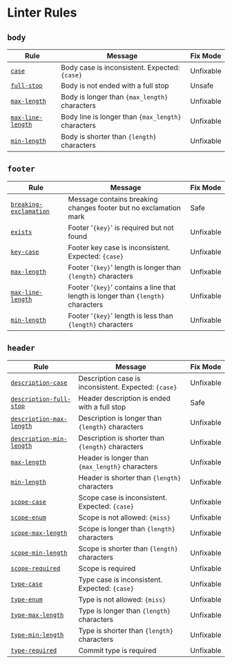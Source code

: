 # Linter Rules

## `body`

| Rule | Message | Fix Mode |
|------|---------|----------|
| [`case`](body/case.md) | Body case is inconsistent. Expected: `{case}` | Unfixable |
| [`full-stop`](body/full-stop.md) | Body is not ended with a full stop | Unsafe |
| [`max-length`](body/max-length.md) | Body is longer than `{max_length}` characters | Unfixable |
| [`max-line-length`](body/max-line-length.md) | Body line is longer than `{max_length}` characters | Unfixable |
| [`min-length`](body/min-length.md) | Body is shorter than `{length}` characters | Unfixable |

## `footer`

| Rule | Message | Fix Mode |
|------|---------|----------|
| [`breaking-exclamation`](footer/breaking-exclamation.md) | Message contains breaking changes footer but no exclamation mark | Safe |
| [`exists`](footer/exists.md) | Footer '`{key}`' is required but not found | Unfixable |
| [`key-case`](footer/key-case.md) | Footer key case is inconsistent. Expected: `{case}` | Unfixable |
| [`max-length`](footer/max-length.md) | Footer '`{key}`' length is longer than `{length}` characters | Unfixable |
| [`max-line-length`](footer/max-line-length.md) | Footer '`{key}`' contains a line that length is longer than `{length}` characters | Unfixable |
| [`min-length`](footer/min-length.md) | Footer '`{key}`' length is less than `{length}` characters | Unfixable |

## `header`

| Rule | Message | Fix Mode |
|------|---------|----------|
| [`description-case`](header/description-case.md) | Description case is inconsistent. Expected: `{case}` | Unfixable |
| [`description-full-stop`](header/description-full-stop.md) | Header description is ended with a full stop | Safe |
| [`description-max-length`](header/description-max-length.md) | Description is longer than `{length}` characters | Unfixable |
| [`description-min-length`](header/description-min-length.md) | Description is shorter than `{length}` characters | Unfixable |
| [`max-length`](header/max-length.md) | Header is longer than `{max_length}` characters | Unfixable |
| [`min-length`](header/min-length.md) | Header is shorter than `{length}` characters | Unfixable |
| [`scope-case`](header/scope-case.md) | Scope case is inconsistent. Expected: `{case}` | Unfixable |
| [`scope-enum`](header/scope-enum.md) | Scope is not allowed: `{miss}` | Unfixable |
| [`scope-max-length`](header/scope-max-length.md) | Scope is longer than `{length}` characters | Unfixable |
| [`scope-min-length`](header/scope-min-length.md) | Scope is shorter than `{length}` characters | Unfixable |
| [`scope-required`](header/scope-required.md) | Scope is required | Unfixable |
| [`type-case`](header/type-case.md) | Type case is inconsistent. Expected: `{case}` | Unfixable |
| [`type-enum`](header/type-enum.md) | Type is not allowed: `{miss}` | Unfixable |
| [`type-max-length`](header/type-max-length.md) | Type is longer than `{length}` characters | Unfixable |
| [`type-min-length`](header/type-min-length.md) | Type is shorter than `{length}` characters | Unfixable |
| [`type-required`](header/type-required.md) | Commit type is required | Unfixable |

